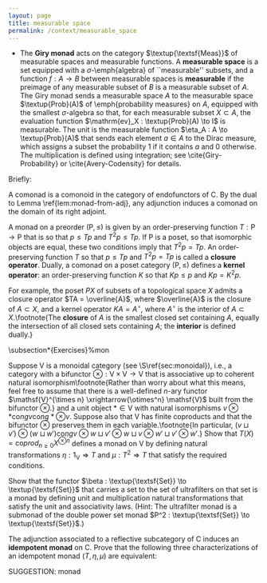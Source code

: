 ```yaml
---
layout: page
title: measurable space
permalink: /context/measurable_space
---
```

-  The **Giry monad** acts on the category $\textup{\textsf{Meas}}$ of measurable spaces and measurable functions. A **measurable space** is a set equipped with a $\sigma$-\emph{algebra} of ``measurable'' subsets, and a function $f : A \to B$ between measurable spaces is **measurable** if the preimage of any measurable subset of $B$ is a measurable subset of $A$. The Giry monad sends a measurable space $A$ to the measurable space $\textup{Prob}(A)$ of \emph{probability measures} on $A$, equipped with the smallest $\sigma$-algebra so that, for each measurable subset $X \subset A$, the evaluation function $\mathrm{ev}_X : \textup{Prob}(A) \to I$ is measurable. The unit is the measurable function  $\eta_A : A \to \textup{Prob}(A)$  that sends each element $a \in A$ to the Dirac measure, which assigns a subset the probability 1 if it contains $a$ and 0 otherwise.   The multiplication is defined using integration; see \cite{Giry-Probability} or \cite{Avery-Codensity} for details.



Briefly:



A comonad is a comonoid in the category of endofunctors of $\mathsf{C}$. By the dual to Lemma \ref{lem:monad-from-adj}, any adjunction induces a comonad on the domain of its right adjoint.

 A monad on a preorder $(\mathsf{P}, \leq)$ is given by an order-preserving function $T : \mathsf{P} \to \mathsf{P}$ that is so that $p \leq Tp$ and  $T^2p \leq Tp$. If $\mathsf{P}$ is a poset, so that isomorphic objects are equal, these two conditions imply that $T^2 p = Tp$. An order-preserving function $T$ so that $p \leq Tp$ and $T^2 p = Tp$ is called a **closure operator**.  Dually, a comonad on a poset category $(\mathsf{P}, \leq)$ defines a **kernel operator**: an order-preserving function $K$ so that $Kp \leq p$ and $K p = K^2 p$.

For example, the poset $PX$ of subsets of a topological space $X$ admits a closure operator $TA = \overline{A}$, where $\overline{A}$ is the closure of $A \subset X$, and a kernel operator $KA = A^\circ$, where $A^\circ$ is the interior of $A \subset X$.\footnote{The **closure** of $A$ is the smallest closed set containing $A$, equally the intersection of all closed sets containing $A$; the **interior** is defined dually.}



\subsection*{Exercises}%mon


Suppose $\mathsf{V}$ is a monoidal category (see \S\ref{sec:monoidal}), i.e., a category with a bifunctor $\otimes : \mathsf{V} \times \mathsf{V} \to \mathsf{V}$ that is associative up to coherent natural isomorphism\footnote{Rather than worry about what this means, feel free to assume that there is a well-defined $n$-ary functor $\mathsf{V}^{\times n} \xrightarrow{\otimes^n} \mathsf{V}$ built from the bifunctor $\otimes$.}  and a unit object $* \in \mathsf{V}$ with natural isomorphisms $v \otimes * \mathrm{co}ng v \mathrm{co}ng * \otimes v$.
Suppose also that $\mathsf{V}$ has finite coproducts and that the bifunctor $\otimes$ preserves them in each variable.\footnote{In particular, $(v \sqcup v') \otimes (w \sqcup w') \mathrm{co}ng v\otimes w \sqcup v' \otimes w \sqcup v \otimes w' \sqcup v' \otimes w'$.}
Show that $T(X) = \mathrm{co}prod_{n \geq 0} X^{\otimes n}$ defines a monad on $\mathsf{V}$ by defining natural transformations $\eta : 1_\mathsf{V} \Rightarrow T$ and  $\mu : T^2 \Rightarrow T$ that satisfy the required conditions.



Show that the functor $\beta : \textup{\textsf{Set}} \to \textup{\textsf{Set}}$ that carries a set to the set of ultrafilters on that set is a monad by defining unit and multiplication natural transformations that satisfy the unit and associativity laws. (Hint: The ultrafilter monad is a submonad of the double power set monad $P^2 : \textup{\textsf{Set}} \to \textup{\textsf{Set}}$.)



The adjunction associated to a reflective subcategory of $\mathsf{C}$ induces an **idempotent monad** on $\mathsf{C}$. Prove that the following three characterizations of an idempotent monad $(T,\eta,\mu)$ are equivalent:


SUGGESTION: monad